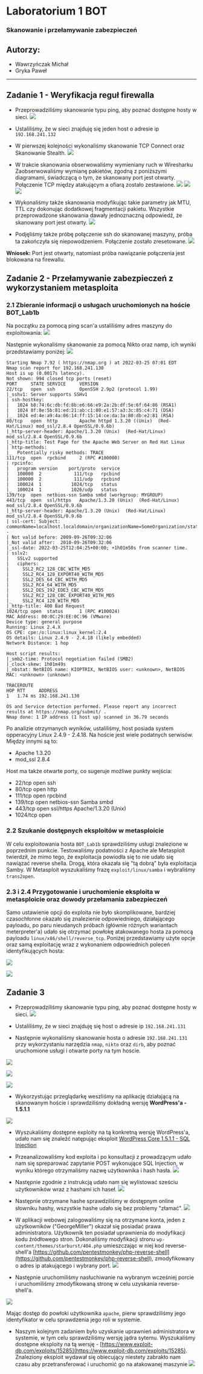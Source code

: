 # Laboratorium 1 BOT 
### Skanowanie i przełamywanie zabezpieczeń

## Autorzy: 
* Wawrzyńczak Michał
* Gryka Paweł
-----------------------



## Zadanie 1 - Weryfikacja reguł firewalla 
- Przeprowadziliśmy skanowanie typu ping, aby poznać dostępne hosty w sieci.
![](https://i.imgur.com/63H1a0i.png)
- Ustaliliśmy, że w sieci znajduję się jeden host o adresie ip `192.168.241.132`


- W pierwszej kolejności wykonaliśmy skanowanie TCP Connect oraz Skanowanie Stealth.
![](https://i.imgur.com/7hzZQ4V.png)

- W trakcie skanowania obserwowaliśmy wymieniany ruch w Wiresharku Zaobserwowaliśmy wymianę pakietów, zgodną z poniższymi diagramami, świadczącą o tym, że skanowany port jest otwarty. Połączenie TCP między atakującym a ofiarą zostało zestawione.
![](https://i.imgur.com/QAgaZ9M.png)
![](https://i.imgur.com/9Xjb9Pc.png)
![](https://i.imgur.com/tXrSHAY.png)

- Wykonaliśmy także skanowania modyfikując takie parametry jak MTU, TTL czy dokonując dodatkowej fragmentacji pakietu. Wszystkie przeprowadzone skanowania dawały jednoznaczną odpowiedź, że skanowany port jest otwarty. 
![](https://i.imgur.com/Z2jTfgh.png)

- Podjęliśmy także próbę połączenie ssh do skanowanej maszyny, próba ta zakończyła się niepowodzeniem. Połączenie zostało zresetowane.
![](https://i.imgur.com/1ar7Fw1.png)

**Wniosek:** Port jest otwarty, natomiast próba nawiązanie połączenia jest blokowana na firewallu.



## Zadanie 2 - Przełamywanie zabezpieczeń z wykorzystaniem metasploita

### 2.1 Zbieranie informacji o usługach uruchomionych na hoście BOT_Lab1b

Na początku za pomocą ping scan'a ustaliliśmy adres maszyny do exploitowania:
![](https://i.imgur.com/mECUhKi.png)

Następnie wykonaliśmy skanowanie za pomocą Nikto oraz namp, ich wyniki przedstawiamy poniżej:
![](https://i.imgur.com/sIb3GdK.png)

```
Starting Nmap 7.92 ( https://nmap.org ) at 2022-03-25 07:01 EDT
Nmap scan report for 192.168.241.130
Host is up (0.0017s latency).
Not shown: 994 closed tcp ports (reset)
PORT     STATE SERVICE     VERSION
22/tcp   open  ssh         OpenSSH 2.9p2 (protocol 1.99)
|_sshv1: Server supports SSHv1
| ssh-hostkey: 
|   1024 b8:74:6c:db:fd:8b:e6:66:e9:2a:2b:df:5e:6f:64:86 (RSA1)
|   1024 8f:8e:5b:81:ed:21:ab:c1:80:e1:57:a3:3c:85:c4:71 (DSA)
|_  1024 ed:4e:a9:4a:06:14:ff:15:14:ce:da:3a:80:db:e2:81 (RSA)
80/tcp   open  http        Apache httpd 1.3.20 ((Unix)  (Red-Hat/Linux) mod_ssl/2.8.4 OpenSSL/0.9.6b)
|_http-server-header: Apache/1.3.20 (Unix)  (Red-Hat/Linux) mod_ssl/2.8.4 OpenSSL/0.9.6b
|_http-title: Test Page for the Apache Web Server on Red Hat Linux
| http-methods: 
|_  Potentially risky methods: TRACE
111/tcp  open  rpcbind     2 (RPC #100000)
| rpcinfo: 
|   program version    port/proto  service
|   100000  2            111/tcp   rpcbind
|   100000  2            111/udp   rpcbind
|   100024  1           1024/tcp   status
|_  100024  1           1026/udp   status
139/tcp  open  netbios-ssn Samba smbd (workgroup: MYGROUP)
443/tcp  open  ssl/https   Apache/1.3.20 (Unix)  (Red-Hat/Linux) mod_ssl/2.8.4 OpenSSL/0.9.6b
|_http-server-header: Apache/1.3.20 (Unix)  (Red-Hat/Linux) mod_ssl/2.8.4 OpenSSL/0.9.6b
| ssl-cert: Subject: commonName=localhost.localdomain/organizationName=SomeOrganization/stateOrProvinceName=SomeState/countryName=--
| Not valid before: 2009-09-26T09:32:06
|_Not valid after:  2010-09-26T09:32:06
|_ssl-date: 2022-03-25T12:04:25+00:00; +1h01m50s from scanner time.
| sslv2: 
|   SSLv2 supported
|   ciphers: 
|     SSL2_RC2_128_CBC_WITH_MD5
|     SSL2_RC4_128_EXPORT40_WITH_MD5
|     SSL2_DES_64_CBC_WITH_MD5
|     SSL2_RC4_64_WITH_MD5
|     SSL2_DES_192_EDE3_CBC_WITH_MD5
|     SSL2_RC2_128_CBC_EXPORT40_WITH_MD5
|_    SSL2_RC4_128_WITH_MD5
|_http-title: 400 Bad Request
1024/tcp open  status      1 (RPC #100024)
MAC Address: 00:0C:29:EE:0C:96 (VMware)
Device type: general purpose
Running: Linux 2.4.X
OS CPE: cpe:/o:linux:linux_kernel:2.4
OS details: Linux 2.4.9 - 2.4.18 (likely embedded)
Network Distance: 1 hop

Host script results:
|_smb2-time: Protocol negotiation failed (SMB2)
|_clock-skew: 1h01m49s
|_nbstat: NetBIOS name: KIOPTRIX, NetBIOS user: <unknown>, NetBIOS MAC: <unknown> (unknown)

TRACEROUTE
HOP RTT     ADDRESS
1   1.74 ms 192.168.241.130

OS and Service detection performed. Please report any incorrect results at https://nmap.org/submit/ .
Nmap done: 1 IP address (1 host up) scanned in 36.79 seconds

```

Po analizie otrzymanych wyników, ustaliliśmy, host posiada system opperacyjny Linux 2.4.9 - 2.4.18. Na hoście jest wiele podatnych serwisów. Między innymi są to:
- Apache 1.3.20
- mod_ssl 2.8.4

Host ma także otwarte porty, co sugeruje możliwe punkty wejścia:
- 22/tcp   open  ssh
- 80/tcp   open  http
- 111/tcp  open  rpcbind
- 139/tcp  open  netbios-ssn Samba smbd
- 443/tcp  open  ssl/https   Apache/1.3.20 (Unix)
- 1024/tcp open

### 2.2 Szukanie dostępnych eksploitów w metasploicie

W celu exploitowania hosta ```BOT_Lab1b``` sprawdziliśmy usługi znalezione w poprzednim punkcie. Testowaliśmy podatności z Apache ale Metasploit twierdził, że mimo tego, że exploitacja powiodła się to nie udało się nawiązać reverse shella. Drogą, która okazała się "tą dobrą" była exploitacja Samby. W Metasploit wyszukaliśmy frazę ```exploit/linux/samba``` i wybraliśmy ```trans2open```.

### 2.3 i 2.4 Przygotowanie i uruchomienie eksploita w metasploicie oraz dowody przełamania zabezpieczeń

Samo ustawienie opcji do exploita nie było skomplikowane, bardziej czasochłonne okazało się znalezienie odpowiedniego, działającego payloadu, po paru nieudanych próbach (głównie różnych wariantach meterpreter'a) udało się otrzymać powłokę atakowanego hosta za pomocą payloadu ```linux/x86/shell/reverse_tcp```. Poniżej przedstawiamy użyte opcje oraz samą exploitację wraz z wykonaniem odpowiednich poleceń identyfikujących hosta:

![](https://i.imgur.com/a2RDdpJ.png)

![](https://i.imgur.com/9Y49oz6.png)


## Zadanie 3
- Przeprowadziliśmy skanowanie typu ping, aby poznać dostępne hosty w sieci.
![](https://i.imgur.com/UFzF8yE.png)
- Ustaliliśmy, że w sieci znajduję się host o adresie ip `192.168.241.131`

- Następnie wykonaliśmy skanowanie hosta o adresie `192.168.241.131` przy wykorzystaniu narzędzia `nmap`, `nikto` oraz `dirb`, aby poznać uruchomione usługi i otwarte porty na tym hoscie.

![](https://i.imgur.com/dcgkx2R.png)


![](https://i.imgur.com/lyscXYt.png)

![](https://i.imgur.com/yWrwjRk.png)




- Wykorzystując przeglądarkę weszliśmy na aplikację działającą na skanowanym hoście i sprawdziliśmy dokładną wersję **WordPress'a - 1.5.1.1** 

![](https://i.imgur.com/C2He1Wj.png)

- Wyszukaliśmy dostępne exploity na tą konkretną wersję WordPress'a, udało nam się znaleźć natępując eksploit [WordPress Core 1.5.1.1 - SQL Injection](https://www.exploit-db.com/exploits/1033)

- Przeanalizowaliśmy kod exploita i po konsultacji z prowadzącym udało nam się spreparować zapytanie POST wykonujące SQL Injection, w wyniku którego otrzymaliśmy nazwę użytkownika i hash hasła.
![](https://i.imgur.com/j5LqNFz.png)
- Następnie zgodnie z instrukcją udało nam się wylistować sześciu użytkowników wraz z hashami ich haseł.
![](https://i.imgur.com/rRFiB3m.png)

- Następnie otrzymane hashe sprawdziliśmy w dostępnym online słowniku hashy, wszystkie hashe udało się bez problemy "złamać".
![](https://i.imgur.com/4OvdAEK.png)


- W aplikacji webowej zalogowaliśmy się na otrzymane konta, jeden z użytkowników ("GeorgeMiller") okazał się posiadać prawa administratora. Użytkownik ten posiadał uprawnienia do modyfikacji kodu źródłowego stron. Dokonaliśmy modyfikacji stronu `wp-content/themes/starburst/404.php` umieszczając w niej kod reverse-shell'a [https://github.com/pentestmonkey/php-reverse-shell](https://github.com/pentestmonkey/php-reverse-shell), zmodyfikowany o adres ip atakującego i wybrany port.
![](https://i.imgur.com/VJg4taf.png)
- Następnie uruchomiliśmy nasłuchiwanie na wybranym wcześniej porcie i uruchomiliśmy zmodyfikowaną stronę w celu uzyskania reverse-shell'a.

![](https://i.imgur.com/RlhxNSZ.png)

Mając dostęp do powłoki użytkownika `apache`, pierw sprawdziliśmy jego identyfikator w celu sprawdzenia jego roli w systemie.

- Naszym kolejnym zadaniem było uzyskanie uprawnień administratora w systemie, w tym celu sprawdziliśmy wersję jądra sytemu. Wyszukaliśmy dostępne eksploity na tą wersję - [https://www.exploit-db.com/exploits/15285](https://www.exploit-db.com/exploits/15285). Znaleziony eksploit wydawał się obiecujący niestety zabrakło nam czasu aby przetransferować i uruchomić go na atakowanej maszynie
![](https://i.imgur.com/oXq67YZ.png)

